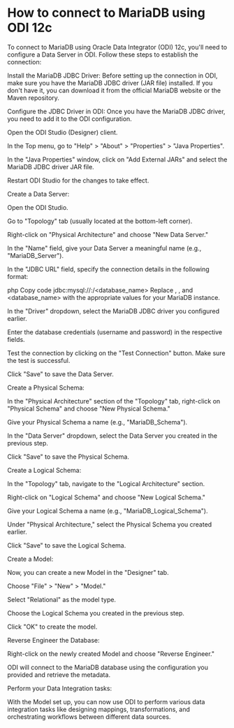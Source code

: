 # How to connect to MariaDB using ODI 12c

To connect to MariaDB using Oracle Data Integrator (ODI) 12c, you'll need to configure a Data Server in ODI. Follow these steps to establish the connection:

Install the MariaDB JDBC Driver:
Before setting up the connection in ODI, make sure you have the MariaDB JDBC driver (JAR file) installed. If you don't have it, you can download it from the official MariaDB website or the Maven repository.

Configure the JDBC Driver in ODI:
Once you have the MariaDB JDBC driver, you need to add it to the ODI configuration.

Open the ODI Studio (Designer) client.

In the Top menu, go to "Help" > "About" > "Properties" > "Java Properties".

In the "Java Properties" window, click on "Add External JARs" and select the MariaDB JDBC driver JAR file.

Restart ODI Studio for the changes to take effect.

Create a Data Server:

Open the ODI Studio.

Go to "Topology" tab (usually located at the bottom-left corner).

Right-click on "Physical Architecture" and choose "New Data Server."

In the "Name" field, give your Data Server a meaningful name (e.g., "MariaDB_Server").

In the "JDBC URL" field, specify the connection details in the following format:

php
Copy code
jdbc:mysql://<hostname>:<port>/<database_name>
Replace <hostname>, <port>, and <database_name> with the appropriate values for your MariaDB instance.

In the "Driver" dropdown, select the MariaDB JDBC driver you configured earlier.

Enter the database credentials (username and password) in the respective fields.

Test the connection by clicking on the "Test Connection" button. Make sure the test is successful.

Click "Save" to save the Data Server.

Create a Physical Schema:

In the "Physical Architecture" section of the "Topology" tab, right-click on "Physical Schema" and choose "New Physical Schema."

Give your Physical Schema a name (e.g., "MariaDB_Schema").

In the "Data Server" dropdown, select the Data Server you created in the previous step.

Click "Save" to save the Physical Schema.

Create a Logical Schema:

In the "Topology" tab, navigate to the "Logical Architecture" section.

Right-click on "Logical Schema" and choose "New Logical Schema."

Give your Logical Schema a name (e.g., "MariaDB_Logical_Schema").

Under "Physical Architecture," select the Physical Schema you created earlier.

Click "Save" to save the Logical Schema.

Create a Model:

Now, you can create a new Model in the "Designer" tab.

Choose "File" > "New" > "Model."

Select "Relational" as the model type.

Choose the Logical Schema you created in the previous step.

Click "OK" to create the model.

Reverse Engineer the Database:

Right-click on the newly created Model and choose "Reverse Engineer."

ODI will connect to the MariaDB database using the configuration you provided and retrieve the metadata.

Perform your Data Integration tasks:

With the Model set up, you can now use ODI to perform various data integration tasks like designing mappings, transformations, and orchestrating workflows between different data sources.

